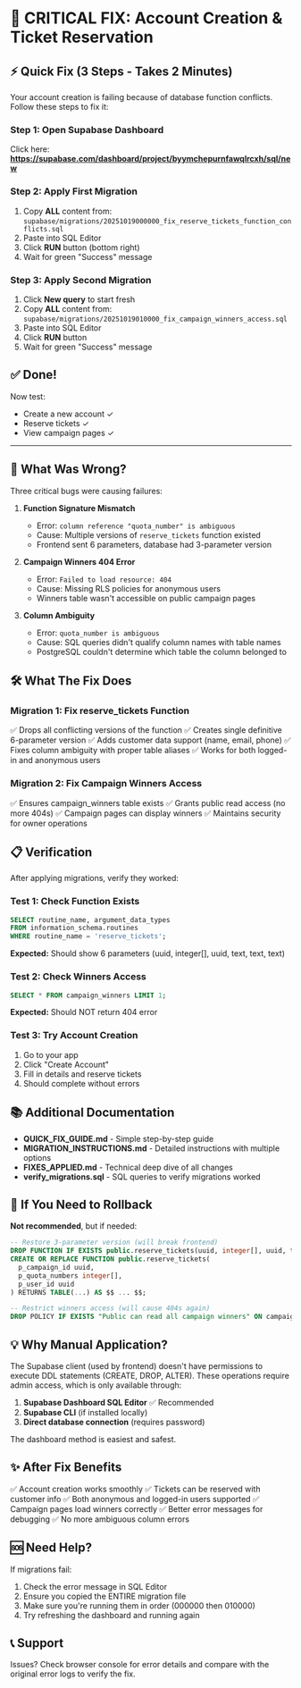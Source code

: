 # 🔧 CRITICAL FIX: Account Creation & Ticket Reservation

## ⚡ Quick Fix (3 Steps - Takes 2 Minutes)

Your account creation is failing because of database function conflicts. Follow these steps to fix it:

### Step 1: Open Supabase Dashboard
Click here: **https://supabase.com/dashboard/project/byymchepurnfawqlrcxh/sql/new**

### Step 2: Apply First Migration
1. Copy **ALL** content from: `supabase/migrations/20251019000000_fix_reserve_tickets_function_conflicts.sql`
2. Paste into SQL Editor
3. Click **RUN** button (bottom right)
4. Wait for green "Success" message

### Step 3: Apply Second Migration
1. Click **New query** to start fresh
2. Copy **ALL** content from: `supabase/migrations/20251019010000_fix_campaign_winners_access.sql`
3. Paste into SQL Editor
4. Click **RUN** button
5. Wait for green "Success" message

## ✅ Done!

Now test:
- Create a new account ✓
- Reserve tickets ✓
- View campaign pages ✓

---

## 🐛 What Was Wrong?

Three critical bugs were causing failures:

1. **Function Signature Mismatch**
   - Error: `column reference "quota_number" is ambiguous`
   - Cause: Multiple versions of `reserve_tickets` function existed
   - Frontend sent 6 parameters, database had 3-parameter version

2. **Campaign Winners 404 Error**
   - Error: `Failed to load resource: 404`
   - Cause: Missing RLS policies for anonymous users
   - Winners table wasn't accessible on public campaign pages

3. **Column Ambiguity**
   - Error: `quota_number is ambiguous`
   - Cause: SQL queries didn't qualify column names with table names
   - PostgreSQL couldn't determine which table the column belonged to

## 🛠️ What The Fix Does

### Migration 1: Fix reserve_tickets Function
✅ Drops all conflicting versions of the function
✅ Creates single definitive 6-parameter version
✅ Adds customer data support (name, email, phone)
✅ Fixes column ambiguity with proper table aliases
✅ Works for both logged-in and anonymous users

### Migration 2: Fix Campaign Winners Access
✅ Ensures campaign_winners table exists
✅ Grants public read access (no more 404s)
✅ Campaign pages can display winners
✅ Maintains security for owner operations

## 📋 Verification

After applying migrations, verify they worked:

### Test 1: Check Function Exists
```sql
SELECT routine_name, argument_data_types
FROM information_schema.routines
WHERE routine_name = 'reserve_tickets';
```
**Expected:** Should show 6 parameters (uuid, integer[], uuid, text, text, text)

### Test 2: Check Winners Access
```sql
SELECT * FROM campaign_winners LIMIT 1;
```
**Expected:** Should NOT return 404 error

### Test 3: Try Account Creation
1. Go to your app
2. Click "Create Account"
3. Fill in details and reserve tickets
4. Should complete without errors

## 📚 Additional Documentation

- **QUICK_FIX_GUIDE.md** - Simple step-by-step guide
- **MIGRATION_INSTRUCTIONS.md** - Detailed instructions with multiple options
- **FIXES_APPLIED.md** - Technical deep dive of all changes
- **verify_migrations.sql** - SQL queries to verify migrations worked

## 🔄 If You Need to Rollback

**Not recommended**, but if needed:

```sql
-- Restore 3-parameter version (will break frontend)
DROP FUNCTION IF EXISTS public.reserve_tickets(uuid, integer[], uuid, text, text, text);
CREATE OR REPLACE FUNCTION public.reserve_tickets(
  p_campaign_id uuid,
  p_quota_numbers integer[],
  p_user_id uuid
) RETURNS TABLE(...) AS $$ ... $$;

-- Restrict winners access (will cause 404s again)
DROP POLICY IF EXISTS "Public can read all campaign winners" ON campaign_winners;
```

## 💡 Why Manual Application?

The Supabase client (used by frontend) doesn't have permissions to execute DDL statements (CREATE, DROP, ALTER). These operations require admin access, which is only available through:

1. **Supabase Dashboard SQL Editor** ✅ Recommended
2. **Supabase CLI** (if installed locally)
3. **Direct database connection** (requires password)

The dashboard method is easiest and safest.

## ✨ After Fix Benefits

✅ Account creation works smoothly
✅ Tickets can be reserved with customer info
✅ Both anonymous and logged-in users supported
✅ Campaign pages load winners correctly
✅ Better error messages for debugging
✅ No more ambiguous column errors

## 🆘 Need Help?

If migrations fail:
1. Check the error message in SQL Editor
2. Ensure you copied the ENTIRE migration file
3. Make sure you're running them in order (000000 then 010000)
4. Try refreshing the dashboard and running again

## 📞 Support

Issues? Check browser console for error details and compare with the original error logs to verify the fix.
